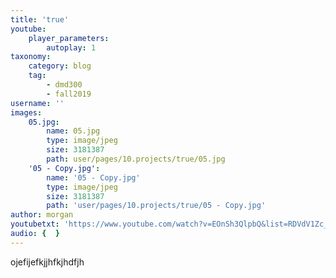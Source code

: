 ```yaml
---
title: 'true'
youtube:
    player_parameters:
        autoplay: 1
taxonomy:
    category: blog
    tag:
        - dmd300
        - fall2019
username: ''
images:
    05.jpg:
        name: 05.jpg
        type: image/jpeg
        size: 3181387
        path: user/pages/10.projects/true/05.jpg
    '05 - Copy.jpg':
        name: '05 - Copy.jpg'
        type: image/jpeg
        size: 3181387
        path: 'user/pages/10.projects/true/05 - Copy.jpg'
author: morgan
youtubetxt: 'https://www.youtube.com/watch?v=EOnSh3QlpbQ&list=RDVdV1Zc_PFdg&index=3'
audio: {  }
---
```


ojefijefkjjhfkjhdfjh